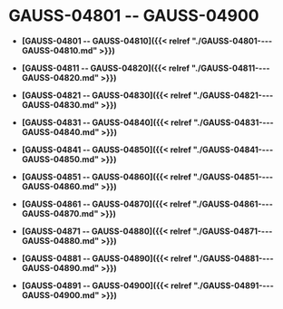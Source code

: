 # GAUSS-04801 -- GAUSS-04900<a name="ZH-CN_TOPIC_0302072967"></a>

-   **[GAUSS-04801 -- GAUSS-04810]({{< relref "./GAUSS-04801----GAUSS-04810.md" >}})**

-   **[GAUSS-04811 -- GAUSS-04820]({{< relref "./GAUSS-04811----GAUSS-04820.md" >}})**

-   **[GAUSS-04821 -- GAUSS-04830]({{< relref "./GAUSS-04821----GAUSS-04830.md" >}})**

-   **[GAUSS-04831 -- GAUSS-04840]({{< relref "./GAUSS-04831----GAUSS-04840.md" >}})**

-   **[GAUSS-04841 -- GAUSS-04850]({{< relref "./GAUSS-04841----GAUSS-04850.md" >}})**

-   **[GAUSS-04851 -- GAUSS-04860]({{< relref "./GAUSS-04851----GAUSS-04860.md" >}})**

-   **[GAUSS-04861 -- GAUSS-04870]({{< relref "./GAUSS-04861----GAUSS-04870.md" >}})**

-   **[GAUSS-04871 -- GAUSS-04880]({{< relref "./GAUSS-04871----GAUSS-04880.md" >}})**

-   **[GAUSS-04881 -- GAUSS-04890]({{< relref "./GAUSS-04881----GAUSS-04890.md" >}})**

-   **[GAUSS-04891 -- GAUSS-04900]({{< relref "./GAUSS-04891----GAUSS-04900.md" >}})**
